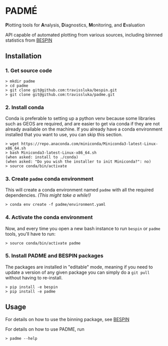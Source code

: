 # PADMÉ

**P**lotting tools for **A**nalysis, **D**iagnostics, **M**onitoring, and
**E**valuation

API capable of automated plotting from various sources, including binnned
statistics from [BESPIN](https://github.com/travissluka/bespin)

## Installation

### 1. Get source code

``` console
> mkdir padme
> cd padme
> git clone git@github.com:travissluka/bespin.git
> git clone git@github.com:travissluka/padme.git
```

### 2. Install conda

Conda is preferable to setting up a python venv because some libraries such as GEOS are required, and are easier to get via conda if they are not already available on the machine. If you already have a conda environment installed that you want to use, you can skip this section.

```console
> wget https://repo.anaconda.com/miniconda/Miniconda3-latest-Linux-x86_64.sh
> bash Miniconda3-latest-Linux-x86_64.sh
(when asked: install to ./conda)
(when asked: "Do you wish the installer to init Miniconda?": no)
> source conda/bin/activate
```

### 3. Create `padme` conda environment

This will create a conda environment named `padme` with all the required dependencies. *(This might take a while!)*

```console
> conda env create -f padme/environment.yaml
```

### 4. Activate the conda environment

Now, and every time you open a new bash instance to run `bespin` or `padme` tools, you'll have to run:

```console
> source conda/bin/activate padme
```

### 5. Install PADME and BESPIN packages

The packages are installed in "editable" mode, meaning if you need to update a version of any given package you can simply do a `git pull` without having to re-install.

```console
> pip install -e bespin
> pip install -e padme
```

## Usage

For details on how to use the binning package, see [BESPIN](https://github.com/travissluka/bespin)

For details on how to use PADME, run 

```console
> padme --help
```